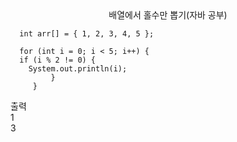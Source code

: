 <center>배열에서 홀수만 뽑기(자바 공부)</center>

      int arr[] = { 1, 2, 3, 4, 5 };

      for (int i = 0; i < 5; i++) {
      if (i % 2 != 0) {
        System.out.println(i);
             }
         }

출력<br>
1<br>
3

